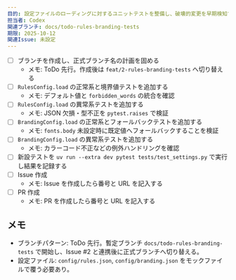 ```yaml
---
目的: 設定ファイルのローディングに対するユニットテストを整備し、破壊的変更を早期検知する
担当者: Codex
関連ブランチ: docs/todo-rules-branding-tests
期限: 2025-10-12
関連Issue: 未設定
---
```


- [ ] ブランチを作成し、正式ブランチ名の計画を固める
  - メモ: ToDo 先行。作成後は `feat/2-rules-branding-tests` へ切り替える
- [ ] `RulesConfig.load` の正常系と境界値テストを追加する
  - メモ: デフォルト値と `forbidden_words` の統合を確認
- [ ] `RulesConfig.load` の異常系テストを追加する
  - メモ: JSON 欠損・型不正を `pytest.raises` で検証
- [ ] `BrandingConfig.load` の正常系とフォールバックテストを追加する
  - メモ: `fonts.body` 未設定時に既定値へフォールバックすることを検証
- [ ] `BrandingConfig.load` の異常系テストを追加する
  - メモ: カラーコード不正などの例外ハンドリングを確認
- [ ] 新設テストを `uv run --extra dev pytest tests/test_settings.py` で実行し結果を記録する
- [ ] Issue 作成
  - メモ: Issue を作成したら番号と URL を記入する
- [ ] PR 作成
  - メモ: PR を作成したら番号と URL を記入する

## メモ
- ブランチパターン: ToDo 先行。暫定ブランチ `docs/todo-rules-branding-tests` で開始し、Issue #2 と連携後に正式ブランチへ切り替える。
- 設定ファイル: `config/rules.json`, `config/branding.json` をモックファイルで覆う必要あり。
